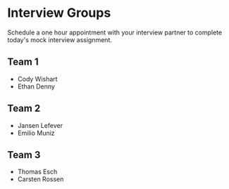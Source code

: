 # Interview Groups

Schedule a one hour appointment with your interview partner to complete today's mock interview assignment.

## Team 1
- Cody Wishart
- Ethan Denny

## Team 2
- Jansen Lefever
- Emilio Muniz

## Team 3
- Thomas Esch
- Carsten Rossen
